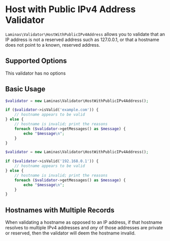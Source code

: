 # Host with Public IPv4 Address Validator

`Laminas\Validator\HostWithPublicIPv4Address` allows you to validate that an IP address is not a reserved address such as 127.0.0.1, or that a hostname does not point to a known, reserved address.

## Supported Options

This validator has no options

## Basic Usage

```php
$validator = new Laminas\Validator\HostWithPublicIPv4Address();

if ($validator->isValid('example.com')) {
    // hostname appears to be valid
} else {
    // hostname is invalid; print the reasons
    foreach ($validator->getMessages() as $message) {
        echo "$message\n";
    }
}
```

```php
$validator = new Laminas\Validator\HostWithPublicIPv4Address();

if ($validator->isValid('192.168.0.1')) {
    // hostname appears to be valid
} else {
    // hostname is invalid; print the reasons
    foreach ($validator->getMessages() as $message) {
        echo "$message\n";
    }
}
```

## Hostnames with Multiple Records

When validating a hostname as opposed to an IP address, if that hostname resolves to multiple IPv4 addresses and _any_ of those addresses are private or reserved, then the validator will deem the hostname invalid.
